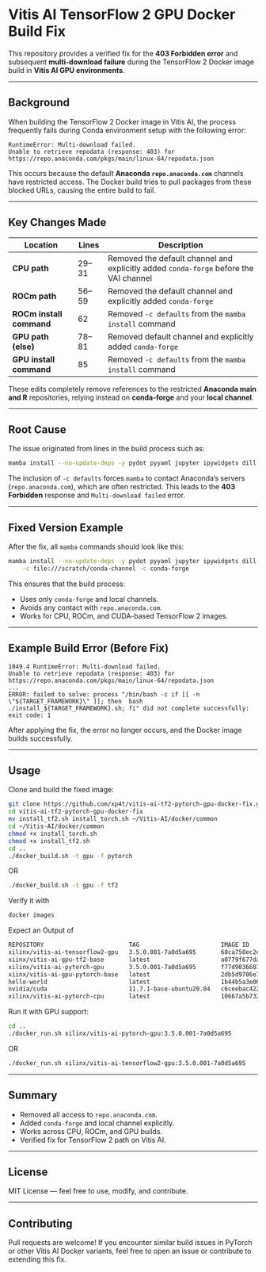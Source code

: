 # Vitis AI TensorFlow 2 GPU Docker Build Fix

This repository provides a verified fix for the **403 Forbidden error** and subsequent **multi-download failure** during the TensorFlow 2 Docker image build in **Vitis AI GPU environments**.

---

## Background

When building the TensorFlow 2 Docker image in Vitis AI, the process frequently fails during Conda environment setup with the following error:

```
RuntimeError: Multi-download failed.
Unable to retrieve repodata (response: 403) for https://repo.anaconda.com/pkgs/main/linux-64/repodata.json
```

This occurs because the default **Anaconda `repo.anaconda.com`** channels have restricted access. The Docker build tries to pull packages from these blocked URLs, causing the entire build to fail.

---

## Key Changes Made

| Location                 | Lines | Description                                                                           |
| ------------------------ | ----- | ------------------------------------------------------------------------------------- |
| **CPU path**             | 29–31 | Removed the default channel and explicitly added `conda-forge` before the VAI channel |
| **ROCm path**            | 56–59 | Removed the default channel and explicitly added `conda-forge`                        |
| **ROCm install command** | 62    | Removed `-c defaults` from the `mamba install` command                                |
| **GPU path (else)**      | 78–81 | Removed default channel and explicitly added `conda-forge`                            |
| **GPU install command**  | 85    | Removed `-c defaults` from the `mamba install` command                                |

These edits completely remove references to the restricted **Anaconda main and R** repositories, relying instead on **conda-forge** and your **local channel**.

---

## Root Cause

The issue originated from lines in the build process such as:

```bash
mamba install --no-update-deps -y pydot pyyaml jupyter ipywidgets dill progressbar2 pytest pandas matplotlib pillow -c file:///scratch/conda-channel -c conda-forge -c defaults
```

The inclusion of `-c defaults` forces `mamba` to contact Anaconda’s servers (`repo.anaconda.com`), which are often restricted. This leads to the **403 Forbidden** response and `Multi-download failed` error.

---

## Fixed Version Example

After the fix, all `mamba` commands should look like this:

```bash
mamba install --no-update-deps -y pydot pyyaml jupyter ipywidgets dill progressbar2 pytest pandas matplotlib pillow \
    -c file:///scratch/conda-channel -c conda-forge
```

This ensures that the build process:

* Uses only `conda-forge` and local channels.
* Avoids any contact with `repo.anaconda.com`.
* Works for CPU, ROCm, and CUDA-based TensorFlow 2 images.

---

## Example Build Error (Before Fix)

```
1049.4 RuntimeError: Multi-download failed.
Unable to retrieve repodata (response: 403) for https://repo.anaconda.com/pkgs/main/linux-64/repodata.json
...
ERROR: failed to solve: process "/bin/bash -c if [[ -n \"${TARGET_FRAMEWORK}\" ]]; then  bash ./install_${TARGET_FRAMEWORK}.sh; fi" did not complete successfully: exit code: 1
```

After applying the fix, the error no longer occurs, and the Docker image builds successfully.

---

## Usage

Clone and build the fixed image:

```bash
git clone https://github.com/xp4t/vitis-ai-tf2-pytorch-gpu-docker-fix.git
cd vitis-ai-tf2-pytorch-gpu-docker-fix
mv install_tf2.sh install_torch.sh ~/Vitis-AI/docker/common
cd ~/Vitis-AI/docker/common
chmod +x install_torch.sh
chmod +x install_tf2.sh
cd ..
./docker_build.sh -t gpu -f pytorch
```
OR
```bash
./docker_build.sh -t gpu -f tf2 
```

Verify it with

```bash
docker images
```
Expect an Output of

```bash
REPOSITORY                        TAG                       IMAGE ID       CREATED         SIZE
xilinx/vitis-ai-tensorflow2-gpu   3.5.0.001-7a0d5a695       68ca758ec2e3   5 days ago      15.2GB
xiinx/vitis-ai-gpu-tf2-base       latest                    a0779f677dae   6 days ago      7.48GB
xilinx/vitis-ai-pytorch-gpu       3.5.0.001-7a0d5a695       f77d90366077   6 days ago      31.9GB
xiinx/vitis-ai-gpu-pytorch-base   latest                    2db5d9706e78   6 days ago      11.2GB
hello-world                       latest                    1b44b5a3e06a   2 months ago    10.1kB
nvidia/cuda                       11.7.1-base-ubuntu20.04   c6ceebac4227   23 months ago   211MB
xilinx/vitis-ai-pytorch-cpu       latest                    10667a5b7322   2 years ago     11.7GB
```
Run it with GPU support:

```bash
cd ..
./docker_run.sh xilinx/vitis-ai-pytorch-gpu:3.5.0.001-7a0d5a695 
```
OR
```bash
./docker_run.sh xilinx/vitis-ai-tensorflow2-gpu:3.5.0.001-7a0d5a695 
```

---

## Summary

* Removed all access to `repo.anaconda.com`.
* Added `conda-forge` and local channel explicitly.
* Works across CPU, ROCm, and GPU builds.
* Verified fix for TensorFlow 2 path on Vitis AI.

---

## License

MIT License — feel free to use, modify, and contribute.

---

## Contributing

Pull requests are welcome! If you encounter similar build issues in PyTorch or other Vitis AI Docker variants, feel free to open an issue or contribute to extending this fix.
